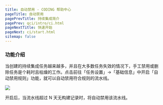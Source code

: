```yaml
---
title: 自动禁用 - CODING 帮助中心
pageTitle: 自动禁用
pagePrevTitle: 持续集成简介
pagePrev: qci/intro/ci.html
pageNextTitle: 快速开始
pageNext: ci/start.html
sitemap: false
---
```


### 功能介绍

当创建的持续集成任务越来越多，并且在大多数任务失效的情况下，手工禁用或删除任务是个耗时且枯燥的工作。点击前往「任务设置」→「基础信息」中开启「自动禁用规则」功能，就可以自动禁用符合规则的流水线。

![](https://help-assets.codehub.cn/enterprise/20211021173745.png)

开启后，当流水线超过 N 天无构建记录时，将自动禁用该流水线。


